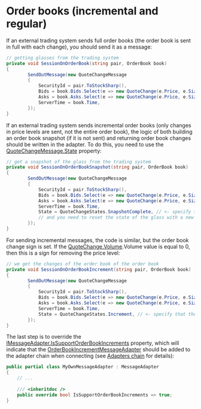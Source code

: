 # Order books (incremental and regular)

If an external trading system sends full order books (the order book is sent in full with each change), you should send it as a message:

```cs
// getting glasses from the trading system
private void SessionOnOrderBook(string pair, OrderBook book)
{
		SendOutMessage(new QuoteChangeMessage
		{
			SecurityId = pair.ToStockSharp(),
			Bids = book.Bids.Select(e => new QuoteChange(e.Price, e.Size)).ToArray(),
			Asks = book.Asks.Select(e => new QuoteChange(e.Price, e.Size)).ToArray(),
			ServerTime = book.Time,
		});
}
```

If an external trading system sends incremental order books (only changes in price levels are sent, not the entire order book), the logic of both building an order book snapshot (if it is not sent) and returning order book changes should be written in the adapter. To do this, you need to use the [QuoteChangeMessage.State](xref:StockSharp.Messages.QuoteChangeMessage.State) property: 

```cs
// get a snapshot of the glass from the trading system
private void SessionOnOrderBookSnapshot(string pair, OrderBook book)
{
		SendOutMessage(new QuoteChangeMessage
		{
			SecurityId = pair.ToStockSharp(),
			Bids = book.Bids.Select(e => new QuoteChange(e.Price, e.Size)).ToArray(),
			Asks = book.Asks.Select(e => new QuoteChange(e.Price, e.Size)).ToArray(),
			ServerTime = book.Time,
			State = QuoteChangeStates.SnapshotComplete, // <- specify that the current message is a snapshot,
			// and you need to reset the state of the glass with a new snapshot
		});
}
```

For sending incremental messages, the code is similar, but the order book change sign is set. If the [QuoteChange.Volume](xref:StockSharp.Messages.QuoteChange.Volume).Volume value is equal to 0, then this is a sign for removing the price level: 

```cs
// we get the changes of the order book of the order book
private void SessionOnOrderBookIncrement(string pair, OrderBook book)
{
		SendOutMessage(new QuoteChangeMessage
		{
			SecurityId = pair.ToStockSharp(),
			Bids = book.Bids.Select(e => new QuoteChange(e.Price, e.Size)).ToArray(), // <- with zero volume, quotes are interpreted as deleted
			Asks = book.Asks.Select(e => new QuoteChange(e.Price, e.Size)).ToArray(),
			ServerTime = book.Time,
			State = QuoteChangeStates.Increment, // <- specify that the current message is incremental
		});
}
```

The last step is to override the [IMessageAdapter.IsSupportOrderBookIncrements](xref:StockSharp.Messages.IMessageAdapter.IsSupportOrderBookIncrements) property, which will indicate that the [OrderBookIncrementMessageAdapter](xref:StockSharp.Algo.OrderBookIncrementMessageAdapter) should be added to the adapter chain when connecting (see [Adapters chain](Messages_adapters_chain.md) for details): 

```cs
public partial class MyOwnMessageAdapter : MessageAdapter
{
	// ...
	
	/// <inheritdoc />
	public override bool IsSupportOrderBookIncrements => true;
}
```
